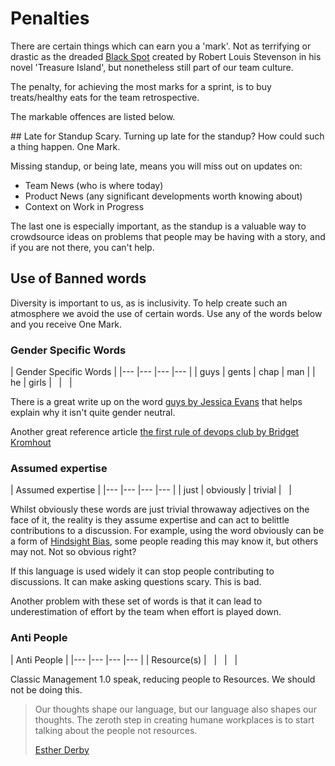 # Penalties
There are certain things which can earn you a 'mark'. Not as terrifying or drastic as the dreaded [Black Spot](https://en.wikipedia.org/wiki/Black_Spot_(Treasure_Island)) created by Robert Louis Stevenson in his novel 'Treasure Island', but nonetheless still part of our team culture.

The penalty, for achieving the most marks for a sprint, is to buy treats/healthy eats for the team retrospective.

The markable offences are listed below.

## Late for Standup
Scary. Turning up late for the standup? How could such a thing happen. One Mark.

Missing standup, or being late, means you will miss out on updates on:

* Team News (who is where today)
* Product News (any significant developments worth knowing about)
* Context on Work in Progress

The last one is especially important, as the standup is a valuable way to crowdsource ideas on problems that people may be having with a story, and if you are not there, you can't help.

## Use of Banned words
Diversity is important to us, as is inclusivity. To help create such an atmosphere we avoid the use of certain words. Use any of the words below and you receive One Mark.


### Gender Specific Words
| Gender Specific Words |
|---	|---	|---	|---	|
| guys | gents | chap | man |
| he | girls | &nbsp; | &nbsp; |

There is a great write up on the word [guys by Jessica Evans](http://jvns.ca/blog/2013/12/27/guys-guys-guys/) that helps explain why it isn't quite gender neutral.

Another great reference article [the first rule of devops club by Bridget Kromhout](http://bridgetkromhout.com/blog/2014/11/03/the-first-rule-of-devops-club/)

### Assumed expertise
| Assumed expertise |
|---	|---	|---	|---	|
| just | obviously | trivial | &nbsp; |

Whilst obviously these words are just trivial throwaway adjectives on the face of it, the reality is they assume expertise and can act to belittle contributions to a discussion. For example, using the word obviously can be a form of [Hindsight Bias](https://en.wikipedia.org/wiki/Hindsight_bias), some people reading this may know it, but others may not. Not so obvious right? 

If this language is used widely it can stop people contributing to discussions. It can make asking questions scary. This is bad.

Another problem with these set of words is that it can lead to underestimation of effort by the team when effort is played down.

### Anti People
| Anti People |
|---	|---	|---	|---	|
| Resource(s) | &nbsp; | &nbsp; | &nbsp; |

Classic Management 1.0 speak, reducing people to Resources. We should not be doing this.

> Our thoughts shape our language, but our language also shapes our thoughts. The zeroth step in creating humane workplaces is to start talking about the people not resources.
>
> [Esther Derby](http://www.estherderby.com/2010/12/resources-dont-write-software-people-do.html)